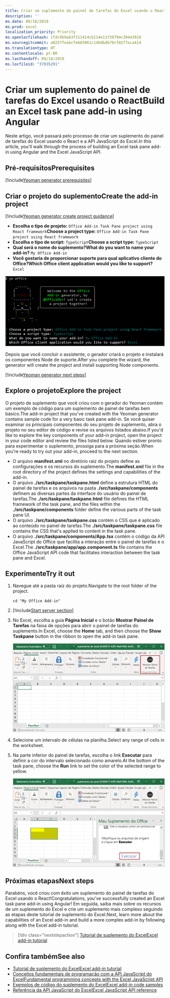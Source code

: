 ```yaml
---
title: Criar um suplemento do painel de tarefas do Excel usando o React
description: ''
ms.date: 09/18/2019
ms.prod: excel
localization_priority: Priority
ms.openlocfilehash: 1fdc9b9ab3f111414cb114e11f39794c39443918
ms.sourcegitcommit: a0257feabcfe665061c14b8bdb70cf82f7aca414
ms.translationtype: HT
ms.contentlocale: pt-BR
ms.lasthandoff: 09/18/2019
ms.locfileid: "37035291"
---
```

# <a name="build-an-excel-task-pane-add-in-using-react"></a><span data-ttu-id="a9e75-102">Criar um suplemento do painel de tarefas do Excel usando o React</span><span class="sxs-lookup"><span data-stu-id="a9e75-102">Build an Excel task pane add-in using Angular</span></span>

<span data-ttu-id="a9e75-103">Neste artigo, você passará pelo processo de criar um suplemento do painel de tarefas do Excel usando o React e a API JavaScript do Excel.</span><span class="sxs-lookup"><span data-stu-id="a9e75-103">In this article, you'll walk through the process of building an Excel task pane add-in using Angular and the Excel JavaScript API.</span></span>

## <a name="prerequisites"></a><span data-ttu-id="a9e75-104">Pré-requisitos</span><span class="sxs-lookup"><span data-stu-id="a9e75-104">Prerequisites</span></span>

[!include[Yeoman generator prerequisites](../includes/quickstart-yo-prerequisites.md)]

## <a name="create-the-add-in-project"></a><span data-ttu-id="a9e75-105">Criar o projeto do suplemento</span><span class="sxs-lookup"><span data-stu-id="a9e75-105">Create the add-in project</span></span>

[!include[Yeoman generator create project guidance](../includes/yo-office-command-guidance.md)]

- <span data-ttu-id="a9e75-106">**Escolha o tipo de projeto:** `Office Add-in Task Pane project using React framework`</span><span class="sxs-lookup"><span data-stu-id="a9e75-106">**Choose a project type:** `Office Add-in Task Pane project using React framework`</span></span>
- <span data-ttu-id="a9e75-107">**Escolha o tipo de script:** `TypeScript`</span><span class="sxs-lookup"><span data-stu-id="a9e75-107">**Choose a script type:** `TypeScript`</span></span>
- <span data-ttu-id="a9e75-108">**Qual será o nome do suplemento?**</span><span class="sxs-lookup"><span data-stu-id="a9e75-108">**What do you want to name your add-in?**</span></span> `My Office Add-in`
- <span data-ttu-id="a9e75-109">**Você gostaria de proporcionar suporte para qual aplicativo cliente do Office?**</span><span class="sxs-lookup"><span data-stu-id="a9e75-109">**Which Office client application would you like to support?**</span></span> `Excel`

![Gerador do Yeoman](../images/yo-office-excel-react-2.png)

<span data-ttu-id="a9e75-111">Depois que você concluir o assistente, o gerador criará o projeto e instalará os componentes Node de suporte.</span><span class="sxs-lookup"><span data-stu-id="a9e75-111">After you complete the wizard, the generator will create the project and install supporting Node components.</span></span>

[!include[Yeoman generator next steps](../includes/yo-office-next-steps.md)]

## <a name="explore-the-project"></a><span data-ttu-id="a9e75-112">Explore o projeto</span><span class="sxs-lookup"><span data-stu-id="a9e75-112">Explore the project</span></span>

<span data-ttu-id="a9e75-113">O projeto de suplemento que você criou com o gerador do Yeoman contém um exemplo de código para um suplemento de painel de tarefas bem básico.</span><span class="sxs-lookup"><span data-stu-id="a9e75-113">The add-in project that you've created with the Yeoman generator contains sample code for a very basic task pane add-in.</span></span> <span data-ttu-id="a9e75-114">Se você quiser examinar os principais componentes do seu projeto de suplemento, abra o projeto no seu editor de código e revise os arquivos listados abaixo.</span><span class="sxs-lookup"><span data-stu-id="a9e75-114">If you'd like to explore the key components of your add-in project, open the project in your code editor and review the files listed below.</span></span> <span data-ttu-id="a9e75-115">Quando estiver pronto para experimentar o suplemento, prossiga para a próxima seção.</span><span class="sxs-lookup"><span data-stu-id="a9e75-115">When you're ready to try out your add-in, proceed to the next section.</span></span>

- <span data-ttu-id="a9e75-116">O arquivo **manifest.xml** no diretório raiz do projeto define as configurações e os recursos do suplemento.</span><span class="sxs-lookup"><span data-stu-id="a9e75-116">The **manifest.xml** file in the root directory of the project defines the settings and capabilities of the add-in.</span></span>
- <span data-ttu-id="a9e75-117">O arquivo **./src/taskpane/taskpane.html** define a estrutura HTML do painel de tarefas e os arquivos na pasta **./src/taskpane/components** definem as diversas partes da interface do usuário do painel de tarefas.</span><span class="sxs-lookup"><span data-stu-id="a9e75-117">The **./src/taskpane/taskpane.html** file defines the HTML framework of the task pane, and the files within the **./src/taskpane/components** folder define the various parts of the task pane UI.</span></span>
- <span data-ttu-id="a9e75-118">O arquivo **./src/taskpane/taskpane.css** contém o CSS que é aplicado ao conteúdo no painel de tarefas.</span><span class="sxs-lookup"><span data-stu-id="a9e75-118">The **./src/taskpane/taskpane.css** file contains the CSS that's applied to content in the task pane.</span></span>
- <span data-ttu-id="a9e75-119">O arquivo **./src/taskpane/components/App.tsx** contém o código da API JavaScript do Office que facilita a interação entre o painel de tarefas e o Excel.</span><span class="sxs-lookup"><span data-stu-id="a9e75-119">The **./src/taskpane/app/app.component.ts** file contains the Office JavaScript API code that facilitates interaction between the task pane and Excel.</span></span>

## <a name="try-it-out"></a><span data-ttu-id="a9e75-120">Experimente</span><span class="sxs-lookup"><span data-stu-id="a9e75-120">Try it out</span></span>

1. <span data-ttu-id="a9e75-121">Navegue até a pasta raiz do projeto.</span><span class="sxs-lookup"><span data-stu-id="a9e75-121">Navigate to the root folder of the project.</span></span>

    ```command&nbsp;line
    cd "My Office Add-in"
    ```

2. [!include[Start server section](../includes/quickstart-yo-start-server-excel.md)] 

3. <span data-ttu-id="a9e75-122">No Excel, escolha a guia **Página Inicial** e o botão **Mostrar Painel de Tarefas** na faixa de opções para abrir o painel de tarefas do suplemento.</span><span class="sxs-lookup"><span data-stu-id="a9e75-122">In Excel, choose the **Home** tab, and then choose the **Show Taskpane** button in the ribbon to open the add-in task pane.</span></span>

    ![Botão do suplemento do Excel](../images/excel-quickstart-addin-3b.png)

4. <span data-ttu-id="a9e75-124">Selecione um intervalo de células na planilha.</span><span class="sxs-lookup"><span data-stu-id="a9e75-124">Select any range of cells in the worksheet.</span></span>

5. <span data-ttu-id="a9e75-125">Na parte inferior do painel de tarefas, escolha o link **Executar** para definir a cor do intervalo selecionado como amarelo.</span><span class="sxs-lookup"><span data-stu-id="a9e75-125">At the bottom of the task pane, choose the **Run** link to set the color of the selected range to yellow.</span></span>

    ![Suplemento do Excel](../images/excel-quickstart-addin-3c.png)

## <a name="next-steps"></a><span data-ttu-id="a9e75-127">Próximas etapas</span><span class="sxs-lookup"><span data-stu-id="a9e75-127">Next steps</span></span>

<span data-ttu-id="a9e75-128">Parabéns, você criou com êxito um suplemento do painel de tarefas do Excel usando o React!</span><span class="sxs-lookup"><span data-stu-id="a9e75-128">Congratulations, you've successfully created an Excel task pane add-in using Angular!</span></span> <span data-ttu-id="a9e75-129">Em seguida, saiba mais sobre os recursos de um suplemento do Excel e crie um suplemento mais complexo seguindo as etapas deste tutorial de suplemento do Excel.</span><span class="sxs-lookup"><span data-stu-id="a9e75-129">Next, learn more about the capabilities of an Excel add-in and build a more complex add-in by following along with the Excel add-in tutorial.</span></span>

> [!div class="nextstepaction"]
> [<span data-ttu-id="a9e75-130">Tutorial de suplemento do Excel</span><span class="sxs-lookup"><span data-stu-id="a9e75-130">Excel add-in tutorial</span></span>](../tutorials/excel-tutorial.md)

## <a name="see-also"></a><span data-ttu-id="a9e75-131">Confira também</span><span class="sxs-lookup"><span data-stu-id="a9e75-131">See also</span></span>

* [<span data-ttu-id="a9e75-132">Tutorial de suplemento do Excel</span><span class="sxs-lookup"><span data-stu-id="a9e75-132">Excel add-in tutorial</span></span>](../tutorials/excel-tutorial-create-table.md)
* [<span data-ttu-id="a9e75-133">Conceitos fundamentais de programação com a API JavaScript do Excel</span><span class="sxs-lookup"><span data-stu-id="a9e75-133">Fundamental programming concepts with the Excel JavaScript API</span></span>](../excel/excel-add-ins-core-concepts.md)
* [<span data-ttu-id="a9e75-134">Exemplos de código do suplemento do Excel</span><span class="sxs-lookup"><span data-stu-id="a9e75-134">Excel add-in code samples</span></span>](https://developer.microsoft.com/office/gallery/?filterBy=Samples,Excel)
* [<span data-ttu-id="a9e75-135">Referência da API JavaScript do Excel</span><span class="sxs-lookup"><span data-stu-id="a9e75-135">Excel JavaScript API reference</span></span>](/office/dev/add-ins/reference/overview/excel-add-ins-reference-overview)
